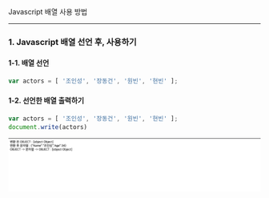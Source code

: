 Javascript 배열 사용 방법
* * *      


           


       

### 1. Javascript 배열 선언 후, 사용하기
#### 1-1. 배열 선언
``` javascript
var actors = [ '조인성', '장동건', '원빈', '현빈' ];
```
#### 1-2. 선언한 배열 출력하기
``` javascript
var actors = [ '조인성', '장동건', '원빈', '현빈' ];
document.write(actors)
```

![ex_screenshot](./assets//javascript-json-before.png)